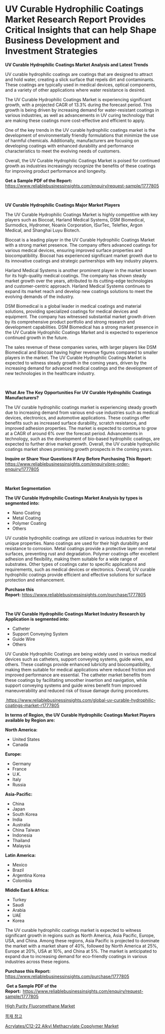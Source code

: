 <p><h1>UV Curable Hydrophilic Coatings Market Research Report Provides Critical Insights that can help Shape Business Development and Investment Strategies</h1></p><p><strong>UV Curable Hydrophilic Coatings Market Analysis and Latest Trends</strong></p>
<p><p>UV curable hydrophilic coatings are coatings that are designed to attract and hold water, creating a slick surface that repels dirt and contaminants. These coatings are typically used in medical devices, optical components, and a variety of other applications where water resistance is desired.</p><p>The UV Curable Hydrophilic Coatings Market is experiencing significant growth, with a projected CAGR of 13.3% during the forecast period. This growth is being driven by increasing demand for water-resistant coatings in various industries, as well as advancements in UV curing technology that are making these coatings more cost-effective and efficient to apply.</p><p>One of the key trends in the UV curable hydrophilic coatings market is the development of environmentally friendly formulations that minimize the use of harmful chemicals. Additionally, manufacturers are focusing on developing coatings with enhanced durability and performance characteristics to meet the evolving needs of customers.</p><p>Overall, the UV Curable Hydrophilic Coatings Market is poised for continued growth as industries increasingly recognize the benefits of these coatings for improving product performance and longevity.</p></p>
<p><strong>Get a Sample PDF of the Report:&nbsp;</strong> <a href="https://www.reliablebusinessinsights.com/enquiry/request-sample/1777805">https://www.reliablebusinessinsights.com/enquiry/request-sample/1777805</a></p>
<p>&nbsp;</p>
<p><strong>UV Curable Hydrophilic Coatings Major Market Players</strong></p>
<p><p>The UV Curable Hydrophilic Coatings Market is highly competitive with key players such as Biocoat, Harland Medical Systems, DSM Biomedical, Surmodics, Hydromer, Noanix Corporation, ISurTec, Teleflex, Argon Medical, and Shanghai Luyu Biotech.</p><p>Biocoat is a leading player in the UV Curable Hydrophilic Coatings Market with a strong market presence. The company offers advanced coatings for various medical devices, ensuring improved surface properties and biocompatibility. Biocoat has experienced significant market growth due to its innovative coatings and strategic partnerships with key industry players.</p><p>Harland Medical Systems is another prominent player in the market known for its high-quality medical coatings. The company has shown steady market growth over the years, attributed to its cutting-edge technologies and customer-centric approach. Harland Medical Systems continues to expand its market reach and develop new coatings solutions to meet the evolving demands of the industry.</p><p>DSM Biomedical is a global leader in medical coatings and material solutions, providing specialized coatings for medical devices and equipment. The company has witnessed substantial market growth driven by its comprehensive product portfolio and strong research and development capabilities. DSM Biomedical has a strong market presence in the UV Curable Hydrophilic Coatings Market and is expected to experience continued growth in the future.</p><p>The sales revenue of these companies varies, with larger players like DSM Biomedical and Biocoat having higher revenue figures compared to smaller players in the market. The UV Curable Hydrophilic Coatings Market is expected to witness steady growth in the coming years, driven by the increasing demand for advanced medical coatings and the development of new technologies in the healthcare industry.</p></p>
<p>&nbsp;</p>
<p><strong>What Are The Key Opportunities For UV Curable Hydrophilic Coatings Manufacturers?</strong></p>
<p><p>The UV curable hydrophilic coatings market is experiencing steady growth due to increasing demand from various end-use industries such as medical devices, electronics, and automotive applications. These coatings offer benefits such as increased surface durability, scratch resistance, and improved adhesion properties. The market is expected to continue to grow at a CAGR of around 6% over the forecast period. Advancements in technology, such as the development of bio-based hydrophilic coatings, are expected to further drive market growth. Overall, the UV curable hydrophilic coatings market shows promising growth prospects in the coming years.</p></p>
<p><strong>Inquire or Share Your Questions If Any Before Purchasing This Report:</strong> <a href="https://www.reliablebusinessinsights.com/enquiry/pre-order-enquiry/1777805">https://www.reliablebusinessinsights.com/enquiry/pre-order-enquiry/1777805</a></p>
<p>&nbsp;</p>
<p><strong>Market Segmentation</strong></p>
<p><strong>The UV Curable Hydrophilic Coatings Market Analysis by types is segmented into:</strong></p>
<p><ul><li>Nano Coating</li><li>Metal Coating</li><li>Polymer Coating</li><li>Others</li></ul></p>
<p><p>UV curable hydrophilic coatings are utilized in various industries for their unique properties. Nano coatings are used for their high durability and resistance to corrosion. Metal coatings provide a protective layer on metal surfaces, preventing rust and degradation. Polymer coatings offer excellent adhesion and flexibility, making them suitable for a wide range of substrates. Other types of coatings cater to specific applications and requirements, such as medical devices or electronics. Overall, UV curable hydrophilic coatings provide efficient and effective solutions for surface protection and enhancement.</p></p>
<p><strong>Purchase this Report:&nbsp;</strong><a href="https://www.reliablebusinessinsights.com/purchase/1777805">https://www.reliablebusinessinsights.com/purchase/1777805</a></p>
<p>&nbsp;</p>
<p><strong>The UV Curable Hydrophilic Coatings Market Industry Research by Application is segmented into:</strong></p>
<p><ul><li>Catheter</li><li>Support Conveying System</li><li>Guide Wire</li><li>Others</li></ul></p>
<p><p>UV Curable Hydrophilic Coatings are being widely used in various medical devices such as catheters, support conveying systems, guide wires, and others. These coatings provide enhanced lubricity and biocompatibility, making them suitable for medical applications where reduced friction and improved performance are essential. The catheter market benefits from these coatings by facilitating smoother insertion and navigation, while support conveying systems and guide wires benefit from improved maneuverability and reduced risk of tissue damage during procedures.</p></p>
<p><a href="https://www.reliablebusinessinsights.com/global-uv-curable-hydrophilic-coatings-market-r1777805">&nbsp;https://www.reliablebusinessinsights.com/global-uv-curable-hydrophilic-coatings-market-r1777805</a></p>
<p><strong>In terms of Region, the UV Curable Hydrophilic Coatings Market Players available by Region are:</strong></p>
<p>
    <p> <strong> North America: </strong>
        <ul>
            <li>United States</li>
            <li>Canada</li>
        </ul>
        </p> 
    <p> <strong> Europe: </strong>
        <ul>
            <li>Germany</li>
            <li>France</li>
            <li>U.K.</li>
            <li>Italy</li>
            <li>Russia</li>
        </ul>
        </p> 
    <p> <strong> Asia-Pacific: </strong>
        <ul>
            <li>China</li>
            <li>Japan</li>
            <li>South Korea</li>
            <li>India</li>
            <li>Australia</li>
            <li>China Taiwan</li>
            <li>Indonesia</li>
            <li>Thailand</li>
            <li>Malaysia</li>
        </ul>
        </p> 
    <p> <strong> Latin America: </strong>
        <ul>
            <li>Mexico</li>
            <li>Brazil</li>
            <li>Argentina Korea</li>
            <li>Colombia</li>
        </ul>
        </p> 
    <p> <strong> Middle East & Africa: </strong>
        <ul>
            <li>Turkey</li>
            <li>Saudi</li>
            <li>Arabia</li>
            <li>UAE</li>
            <li>Korea</li>
        </ul>
    </p>
    </p>
<p><p>The UV curable hydrophilic coatings market is expected to witness significant growth in regions such as North America, Asia Pacific, Europe, USA, and China. Among these regions, Asia Pacific is projected to dominate the market with a market share of 40%, followed by North America at 25%, Europe at 20%, USA at 10%, and China at 5%. The market is anticipated to expand due to increasing demand for eco-friendly coatings in various industries across these regions.</p></p>
<p><strong>Purchase this Report: </strong><a href="https://www.reliablebusinessinsights.com/purchase/1777805">https://www.reliablebusinessinsights.com/purchase/1777805</a></p>
<p>&nbsp;<strong>Get a Sample PDF of the Report:&nbsp;&nbsp;</strong><a href="https://www.reliablebusinessinsights.com/enquiry/request-sample/1777805">https://www.reliablebusinessinsights.com/enquiry/request-sample/1777805</a></p>
<p><strong></strong></p>
<p><p><a href="https://github.com/angeliabkratze/Market-Research-Report-List-1/blob/main/high-purity-fluoromethane-market.md">High Purity Fluoromethane Market</a></p><p><a href="https://github.com/joannescott9078/Market-Research-Report-List-1/blob/main/2316948143111.md">목재 창고</a></p><p><a href="https://github.com/Angelnienowdseej3e45z3p8c/Market-Research-Report-List-3/blob/main/acrylatesc12-22-alkyl-methacrylate-copolymer-market.md">Acrylates/C12-22 Alkyl Methacrylate Copolymer Market</a></p></p>